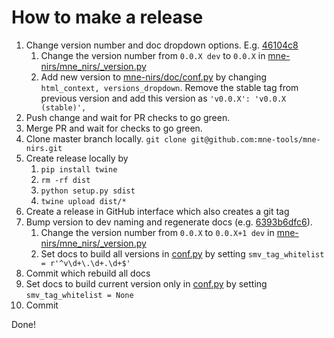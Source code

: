 # How to make a release

1. Change version number and doc dropdown options. E.g. [46104c8](https://github.com/mne-tools/mne-nirs/pull/295/commits/46104c8cc5f971b1cce772626869dd96993b2bb7)
    1. Change the version number from `0.0.X dev` to `0.0.X` in [mne-nirs/mne_nirs/_version.py](https://github.com/mne-tools/mne-nirs/blob/master/mne_nirs/_version.py#L1)
    1. Add new version to [mne-nirs/doc/conf.py](https://github.com/mne-tools/mne-nirs/blob/714dc6f75ebc561e7974ba7d3256fe0ae8d35174/doc/conf.py#L131) by changing `html_context, versions_dropdown`.
       Remove the stable tag from previous version and add this version as `'v0.0.X': 'v0.0.X (stable)',`
1. Push change and wait for PR checks to go green.
1. Merge PR and wait for checks to go green.
1. Clone master branch locally. `git clone git@github.com:mne-tools/mne-nirs.git`
3. Create release locally by
   1. `pip install twine`
   1. `rm -rf dist`
   1. `python setup.py sdist`
   1. `twine upload dist/*`
4. Create a release in GitHub interface which also creates a git tag
5. Bump version to dev naming and regenerate docs (e.g. [6393b6dfc6](https://github.com/mne-tools/mne-nirs/pull/321/commits/6393b6dfc6f4fb8c5068c2ec728dfecd41c11897)).
    1. Change the version number from `0.0.X` to `0.0.X+1 dev` in [mne-nirs/mne_nirs/_version.py](https://github.com/mne-tools/mne-nirs/blob/master/mne_nirs/_version.py#L1)
     1. Set docs to build all versions in [conf.py](https://github.com/mne-tools/mne-nirs/blob/714dc6f75ebc561e7974ba7d3256fe0ae8d35174/doc/conf.py#L57) by setting `smv_tag_whitelist = r'^v\d+\.\d+.\d+$'`
6. Commit which rebuild all docs
7. Set docs to build current version only in [conf.py](https://github.com/mne-tools/mne-nirs/blob/714dc6f75ebc561e7974ba7d3256fe0ae8d35174/doc/conf.py#L57) by setting `smv_tag_whitelist = None`
8. Commit

Done!
